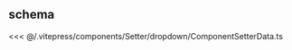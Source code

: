 <script setup>
// import Example from '../../.vitepress/components/setter/dropdown/ComponentSetter.vue';
</script>


## schema
<<< @/.vitepress/components/Setter/dropdown/ComponentSetterData.ts

##
<Example /> 
